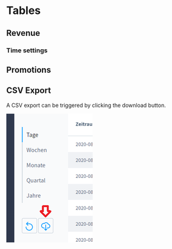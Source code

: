 # Tables

## Revenue

### Time settings

## Promotions

## CSV Export

A CSV export can be triggered by clicking the download button.

![CSV Download Button](./_media/CSV_download_button.png)